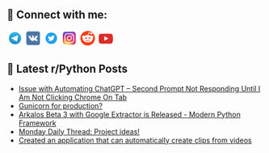 ## 🔎 Connect with me:
[<img src="https://github.com/bullbesh/bullbesh/blob/main/images/Telegram.png" width="32" height="32" />](https://t.me/bullbesh)
[<img src="https://github.com/bullbesh/bullbesh/blob/main/images/VK.png" width="32" height="32" />](https://vk.com/bullbesh)
[<img src="https://github.com/bullbesh/bullbesh/blob/main/images/Twitter.png" width="32" height="32" />](https://twitter.com/bullbesh1)
[<img src="https://github.com/bullbesh/bullbesh/blob/main/images/Instagram.png" width="32" height="32" />](https://www.instagram.com/bullbesh)
[<img src="https://github.com/bullbesh/bullbesh/blob/main/images/Reddit.png" width="32" height="32" />](https://www.reddit.com/user/bullbesh)
[<img src="https://github.com/bullbesh/bullbesh/blob/main/images/YouTube.png" width="32" height="32" />](https://www.youtube.com/channel/UCtfjRs6uzgq5mfm8S06WTcg)

## 📕 Latest r/Python Posts
<!-- BLOG-POST-LIST:START -->
- [Issue with Automating ChatGPT – Second Prompt Not Responding Until I Am Not Clicking Chrome On Tab](https://www.reddit.com/r/Python/comments/1jilmvc/issue_with_automating_chatgpt_second_prompt_not/)
- [Gunicorn for production?](https://www.reddit.com/r/Python/comments/1jikgd2/gunicorn_for_production/)
- [Arkalos Beta 3 with Google Extractor is Released - Modern Python Framework](https://www.reddit.com/r/Python/comments/1jidoz9/arkalos_beta_3_with_google_extractor_is_released/)
- [Monday Daily Thread: Project ideas!](https://www.reddit.com/r/Python/comments/1jidmi9/monday_daily_thread_project_ideas/)
- [Created an application that can automatically create clips from videos](https://www.reddit.com/r/Python/comments/1jicj6c/created_an_application_that_can_automatically/)
<!-- BLOG-POST-LIST:END -->
